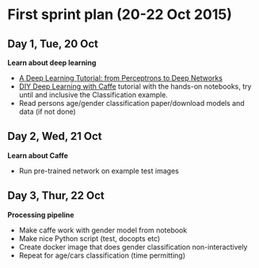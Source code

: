 # First sprint plan (20-22 Oct 2015)

## Day 1, Tue, 20 Oct
**Learn about deep learning**

* [A Deep Learning Tutorial: from Perceptrons to Deep Networks](http://www.toptal.com/machine-learning/an-introduction-to-deep-learning-from-perceptrons-to-deep-networks)
* [DIY Deep Learning with Caffe](https://docs.google.com/presentation/d/1UeKXVgRvvxg9OUdh_UiC5G71UMscNPlvArsWER41PsU/edit?pli=1#slide=id.gc2fcdcce7_216_101) tutorial with the hands-on notebooks, try until and inclusive the Classification example.
*  Read persons age/gender classification paper/download models and data (if not done)

## Day 2, Wed, 21 Oct
**Learn about Caffe**
* Run pre-trained network on example test images

## Day 3, Thur, 22 Oct
**Processing pipeline**
* Make caffe work with gender model from notebook
* Make nice Python script (test, docopts etc)
* Create docker image that does gender classification non-interactively
* Repeat for age/cars classification (time permitting)
